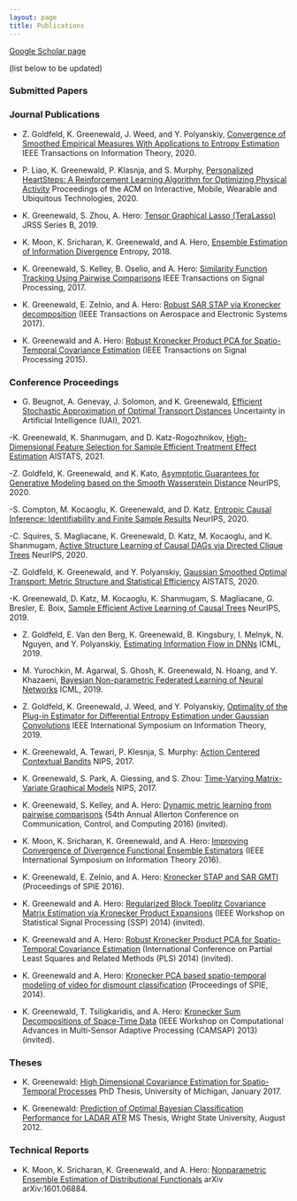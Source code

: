```yaml
---
layout: page
title: Publications
---
```


<a href="https://scholar.google.com/citations?user=L3zNUG4AAAAJ&hl=en&oi=ao"> Google Scholar page<a/>

(list below to be updated)

### Submitted Papers









### Journal Publications
- Z. Goldfeld, K. Greenewald, J. Weed, and Y. Polyanskiy, [Convergence of Smoothed Empirical Measures With Applications to Entropy Estimation]() IEEE Transactions on Information Theory, 2020.

- P. Liao, K. Greenewald, P. Klasnja, and S. Murphy, [Personalized HeartSteps: A Reinforcement Learning Algorithm for Optimizing Physical Activity]() Proceedings of the ACM on Interactive, Mobile, Wearable and Ubiquitous Technologies, 2020.

- K. Greenewald, S. Zhou, A. Hero: [Tensor Graphical Lasso (TeraLasso)]() JRSS Series B, 2019.

- K. Moon, K. Sricharan, K. Greenewald, and A. Hero, [Ensemble Estimation of Information Divergence]() Entropy, 2018.

- K. Greenewald, S. Kelley, B. Oselio, and A. Hero: [Similarity Function Tracking Using Pairwise Comparisons]() IEEE Transactions on Signal Processing, 2017. 

- K. Greenewald, E. Zelnio, and A. Hero: [Robust SAR STAP via Kronecker decomposition]() (IEEE Transactions on Aerospace and Electronic Systems 2017).

- K. Greenewald and A. Hero: [Robust Kronecker Product PCA for Spatio-Temporal Covariance Estimation]() (IEEE Transactions on Signal Processing 2015).




### Conference Proceedings
- G. Beugnot, A. Genevay, J. Solomon, and K. Greenewald, [Efficient Stochastic Approximation of Optimal Transport Distances]() Uncertainty in Artificial Intelligence (UAI), 2021.

-K. Greenewald, K. Shanmugam, and D. Katz-Rogozhnikov, [High-Dimensional Feature Selection for Sample Efficient Treatment Effect Estimation]() AISTATS, 2021.

-Z. Goldfeld, K. Greenewald, and K. Kato, [Asymptotic Guarantees for Generative Modeling based on the Smooth Wasserstein Distance]() NeurIPS, 2020.

-S. Compton, M. Kocaoglu, K. Greenewald, and D. Katz, [Entropic Causal Inference:  Identifiability and
Finite Sample Results]() NeurIPS, 2020.

-C. Squires, S. Magliacane, K. Greenewald, D. Katz, M. Kocaoglu, and K. Shanmugam, [Active Structure Learning of Causal DAGs via Directed Clique Trees]() NeurIPS, 2020.

-Z. Goldfeld, K. Greenewald, and Y. Polyanskiy, [Gaussian Smoothed Optimal Transport: Metric Structure and Statistical Efficiency]() AISTATS, 2020.

-K. Greenewald, D. Katz, M. Kocaoglu, K. Shanmugam, S. Magliacane, G. Bresler, E. Boix, [Sample Efficient Active Learning of Causal Trees]() NeurIPS, 2019.


- Z. Goldfeld, E. Van den Berg, K. Greenewald, B. Kingsbury, I. Melnyk, N. Nguyen, and Y. Polyanskiy, [Estimating Information Flow in DNNs]() ICML, 2019.

- M. Yurochkin,  M. Agarwal,  S. Ghosh,  K. Greenewald,  N. Hoang,  and Y. Khazaeni, [Bayesian Non-parametric Federated Learning of Neural Networks]() ICML, 2019.

- Z.  Goldfeld,  K.  Greenewald,  J.  Weed,  and  Y.  Polyanskiy, [Optimality of the Plug-in  Estimator for Differential  Entropy Estimation under Gaussian Convolutions]() IEEE International Symposium on Information Theory, 2019.

- K. Greenewald, A. Tewari, P. Klesnja, S. Murphy: [Action Centered Contextual Bandits]() NIPS, 2017.

- K. Greenewald, S. Park, A. Giessing, and S. Zhou: [Time-Varying Matrix-Variate Graphical Models]() NIPS, 2017. 


- K. Greenewald, S. Kelley, and A. Hero: [Dynamic metric learning from pairwise comparisons]() (54th Annual Allerton Conference on Communication, Control, and Computing 2016) (invited). 

- K. Moon, K. Sricharan, K. Greenewald, and A. Hero: [Improving Convergence of Divergence Functional Ensemble Estimators]() (IEEE International Symposium on Information Theory 2016).

- K. Greenewald, E. Zelnio, and A. Hero: [Kronecker STAP and SAR GMTI]() (Proceedings of SPIE 2016).

- K. Greenewald and A. Hero: [Regularized Block Toeplitz Covariance Matrix Estimation via
Kronecker Product Expansions]() (IEEE Workshop on Statistical Signal Processing (SSP) 2014) (invited).

- K. Greenewald and A. Hero: [Robust Kronecker Product PCA for Spatio-Temporal Covariance Estimation]() (International Conference on Partial Least Squares and Related Methods (PLS) 2014) (invited).

- K. Greenewald and A. Hero: [Kronecker PCA based spatio-temporal modeling of video for dismount classification]() (Proceedings of SPIE, 2014).

- K. Greenewald, T. Tsiligkaridis, and A. Hero: [Kronecker Sum Decompositions of Space-Time Data]() (IEEE Workshop on Computational Advances in Multi-Sensor Adaptive Processing (CAMSAP) 2013) (invited).




### Theses
- K. Greenewald: [High Dimensional Covariance Estimation for Spatio-Temporal Processes]() PhD Thesis, University of Michigan, January 2017. 

- K. Greenewald: [Prediction of Optimal Bayesian Classification Performance for LADAR ATR]() MS Thesis, Wright State University, August 2012.


### Technical Reports

- K. Moon, K. Sricharan, K. Greenewald, and A. Hero: [Nonparametric Ensemble Estimation of Distributional Functionals]() arXiv arXiv:1601.06884.















